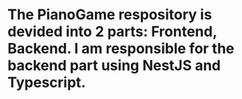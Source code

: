 # The PianoGame respository is devided into 2 parts: Frontend, Backend. I am responsible for the backend part using NestJS and Typescript.
